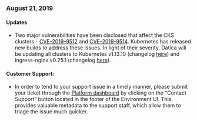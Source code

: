 ### August 21, 2019

#### Updates
- Two major vulnerabilities have been disclosed that affect the CKS clusters - [CVE-2019-9512](https://nvd.nist.gov/vuln/detail/CVE-2019-9512) and [CVE-2019-9514](https://nvd.nist.gov/vuln/detail/CVE-2019-9514). Kubernetes has released new builds to address these issues. In light of their severity, Datica will be updating all clusters to Kubernetes v1.13.10 (changelog [here](https://github.com/kubernetes/kubernetes/blob/master/CHANGELOG-1.13.md#changelog-since-v1139)) and ingress-nginx v0.25.1 (changelog [here](https://github.com/kubernetes/ingress-nginx/blob/master/Changelog.md)).

#### Customer Support:

- In order to tend to your support issue in a timely manner, please submit your ticket through the [Platform dashboard](https://product.datica.com) by clicking on the “Contact Support” button located in the footer of the Environment UI. This provides valuable metadata to the support staff, which allow them to triage the issue much quicker.
